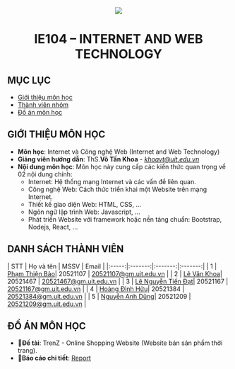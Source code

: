 <p align="center">
   <a href="https://www.uit.edu.vn/">
      <img src="https://i.imgur.com/WmMnSRt.png" border="none">
   </a>
</p>
<h1 align="center">
    IE104 – INTERNET AND WEB TECHNOLOGY
</h1>

## MỤC LỤC
* [Giới thiệu môn học](#gioithieumonhoc)
* [Thành viên nhóm](#thanhvien)
* [Đồ án môn học](#doan)

## GIỚI THIỆU MÔN HỌC
<a name="gioithieumonhoc"></a>
+ **Môn học**: Internet và Công nghệ Web (Internet and Web Technology)
+ **Giảng viên hướng dẫn**: ThS.**Võ Tấn Khoa** - *khoavt@uit.edu.vn*
+ **Nội dung môn học**:
Môn học này cung cấp các kiến thức quan trọng về 02 nội dung chính:
   + Internet: Hệ thống mạng Internet và các vấn đề liên quan.
   + Công nghệ Web: Cách thức triển khai một Website trên mạng Internet.
   + Thiết kế giao diện Web: HTML, CSS, ...
   + Ngôn ngữ lập trình Web: Javascript, ...
   + Phát triển Website với framework hoặc nền tảng chuẩn: Bootstrap, Nodejs, React, ...

## DANH SÁCH THÀNH VIÊN
<a name="thanhvien"></a>
| STT | Họ và tên | MSSV | Email |
|:-----:|:-------:|:-------:|:-------:|
| 1 | [Phạm Thiện Bảo](https://github.com/beetibao)| 20521107 | 20521107@gm.uit.edu.vn |
| 2 | [Lê Văn Khoa](https://github.com/Levankhoa150102)| 20521467 | 20521467@gm.uit.edu.vn |
| 3 | [Lê Nguyễn Tiến Đạt](https://github.com/lenguyentiendat)| 20521167 | 20521167@gm.uit.edu.vn |
| 4 | [Hoàng Đình Hữu](https://github.com/IvanDominis)| 20521384 | 20521384@gm.uit.edu.vn |
| 5 | [Nguyễn Anh Dũng](https://github.com/NguyenDung278)| 20521209 | 20521209@gm.uit.edu.vn |

## ĐỒ ÁN MÔN HỌC
<a name="doan"></a>
+ 📣**Đề tài**: TrenZ - Online Shopping Website (Website bán sản phẩm thời trang).
+ 📝**Báo cáo chi tiết**: [Report]()
